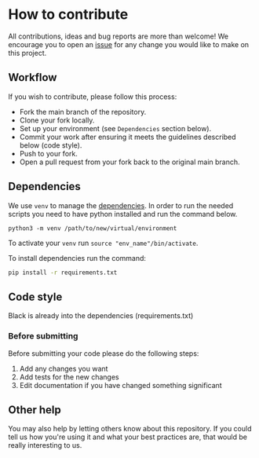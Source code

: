 # How to contribute

All contributions, ideas and bug reports are more than welcome! 
We encourage you to open an [issue](https://github.com/stavrostheocharis/easy_explain/issues) for any change you would like to make on this project.

## Workflow

If you wish to contribute, please follow this process:

* Fork the main branch of the repository.
* Clone your fork locally.
* Set up your environment (see `Dependencies` section below).
* Commit your work after ensuring it meets the guidelines described below (code style).
* Push to your fork.
* Open a pull request from your fork back to the original main branch.

## Dependencies

We use `venv` to manage the [dependencies](https://docs.python.org/3/library/venv.html).
In order to run the needed scripts you need to have python installed and run the command below.

```
python3 -m venv /path/to/new/virtual/environment
```

To activate your `venv` run `source "env_name"/bin/activate`.

To install dependencies run the command:

```bash
pip install -r requirements.txt
```

## Code style

Black is already into the dependencies (requirements.txt)


### Before submitting

Before submitting your code please do the following steps:

1. Add any changes you want
1. Add tests for the new changes
1. Edit documentation if you have changed something significant


## Other help

You may also help by letting others know about this repository.
If you could tell us how you're using it and what your best practices are, that would be really interesting to us.
